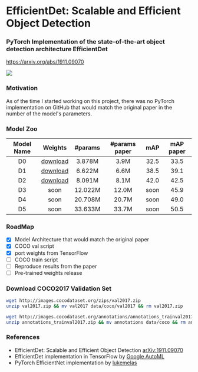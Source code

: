 # EfficientDet: Scalable and Efficient Object Detection

### PyTorch Implementation of the state-of-the-art object detection architecture EfficientDet 
https://arxiv.org/abs/1911.09070

<img src="https://sun9-35.userapi.com/c205628/v205628726/d29b4/gTjpU4gj2zc.jpg">


### Motivation
As of the time I started working on this project, there was no PyTorch implementation on GitHub that would match the original paper in the number of the model's parameters.

### Model Zoo
| Model Name | Weights | #params | #params paper | mAP | mAP paper |
| :----------: | :--------: | :-----------: | :--------: | :-----: | :-----: |
| D0 | [download](https://github.com/sevakon/efficientdet/releases/download/v1.0/efficientdet-d0.pth) | 3.878M | 3.9M | 32.5 | 33.5 | 
| D1 | [download](https://github.com/sevakon/efficientdet/releases/download/v1.0/efficientdet-d1.pth) | 6.622M | 6.6M | 38.5 | 39.1 |
| D2 | [download](https://github.com/sevakon/efficientdet/releases/download/v1.0/efficientdet-d2.pth) | 8.091M | 8.1M | 42.0 | 42.5 |
| D3 | soon | 12.022M | 12.0M | soon | 45.9 |
| D4 | soon | 20.708M | 20.7M | soon | 49.0 |
| D5 | soon | 33.633M | 33.7M | soon | 50.5 |


### RoadMap
- [X] Model Architecture that would match the original paper
- [X] COCO val script 
- [X] port weights from TensorFlow 
- [ ] COCO train script
- [ ] Reproduce results from the paper
- [ ] Pre-trained weights release

### Download COCO2017 Validation Set
```bash
wget http://images.cocodataset.org/zips/val2017.zip
unzip val2017.zip && mv val2017 data/coco/val2017 && rm val2017.zip

wget http://images.cocodataset.org/annotations/annotations_trainval2017.zip
unzip annotations_trainval2017.zip && mv annotations data/coco && rm annotations_trainval2017.zip
```

### References
- EfficientDet: Scalable and Efficient Object Detection [arXiv:1911.09070](https://arxiv.org/abs/1911.09070)
- EfficientDet implementation in TensorFlow by [Google AutoML](https://github.com/google/automl/tree/master/efficientdet)
- PyTorch EfficientNet implementation by [lukemelas](https://github.com/lukemelas/EfficientNet-PyTorch)
